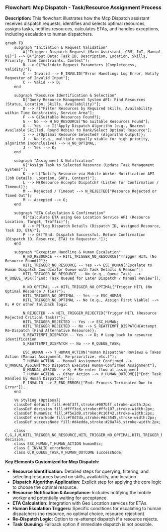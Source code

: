 ### Flowchart: Mcp Dispatch - Task/Resource Assignment Process

**Description:** This flowchart illustrates how the Mcp Dispatch assistant receives dispatch requests, identifies and selects optimal resources, assigns tasks, notifies resources, calculates ETAs, and handles exceptions, including escalation to human dispatchers.

```mermaid
graph TD
    subgraph "Initiation & Request Validation"
        A["Trigger: Dispatch Request (Main Assistant, CRM, IoT, Manual UI)"] --> B("Input Data: Task ID, Description, Location, Skills, Priority, Time Constraints, Context");
        B --> C{"Validate Request Parameters (Completeness, Validity)"};
        C -- Invalid --> E_INVALID["Error Handling: Log Error, Notify Requester of Invalid Input"];
        C -- Valid --> D;
    end

    subgraph "Resource Identification & Selection"
        D["Query Resource Management System API: Find Resources (Status, Location, Skills, Availability)"];
        D --> F["Filter Resources by Required Skills, Availability within Time Constraints, Service Area"];
        F --> G{Suitable Resources Found?};
        G -- No --> H_NO_RESOURCE["No Suitable Resources Found"];
        G -- Yes --> I["Apply Dispatch Algorithm (e.g., Nearest Available Skilled, Round Robin) to Rank/Select Optimal Resource"];
        I --> J{Optimal Resource Selected? (Algorithm Output)};
        J -- No (e.g., multiple equally viable for high priority, algorithm inconclusive) --> H_NO_OPTIMAL;
        J -- Yes --> K;
    end

    subgraph "Assignment & Notification"
        K["Assign Task to Selected Resource (Update Task Management System)"];
        K --> L["Notify Resource via Mobile Worker Notification API (Job Details, Location, SOPs, Context)"];
        L --> M{Resource Accepts Dispatch? (Listen for Confirmation / Timeout)};
        M -- Rejected / Timeout --> N_REJECTED["Resource Rejected or Timed Out"];
        M -- Accepted --> O;
    end

    subgraph "ETA Calculation & Confirmation"
        O["Calculate ETA using Geo Location Service API (Resource Location, Target, Traffic)"];
        O --> P["Log Dispatch Details (Dispatch ID, Assigned Resource, Task ID, ETA)"];
        P --> Q(["End: Dispatch Successful. Return Confirmation (Dispatch ID, Resource, ETA) to Requester."]);
    end

    subgraph "Exception Handling & Human Escalation"
        H_NO_RESOURCE --> HITL_TRIGGER_NO_RESOURCE{"Trigger HITL (No Resource Found)?"};
        HITL_TRIGGER_NO_RESOURCE -- Yes --> ESC_HUMAN["Escalate to Human Dispatch Coordinator Queue with Task Details & Reason"];
        HITL_TRIGGER_NO_RESOURCE -- No (e.g., Queue Task) --> R_QUEUE_TASK(["End: Task Queued for Later Dispatch / Manual Review"]);
        
        H_NO_OPTIMAL --> HITL_TRIGGER_NO_OPTIMAL{"Trigger HITL (No Optimal Resource / Tie)?"};
        HITL_TRIGGER_NO_OPTIMAL -- Yes --> ESC_HUMAN;
        HITL_TRIGGER_NO_OPTIMAL -- No (e.g., Assign First Viable) --> K; # Or other fallback logic

        N_REJECTED --> HITL_TRIGGER_REJECTED{"Trigger HITL (Resource Rejected Critical Task)?"};
        HITL_TRIGGER_REJECTED -- Yes --> ESC_HUMAN;
        HITL_TRIGGER_REJECTED -- No --> S_REATTEMPT_DISPATCH{Attempt Re-Dispatch (Find Alternative Resource)};
        S_REATTEMPT_DISPATCH -- Yes --> D; # Loop back to resource identification
        S_REATTEMPT_DISPATCH -- No --> R_QUEUE_TASK;

        ESC_HUMAN --> T_HUMAN_ACTION("Human Dispatcher Reviews & Takes Action (Manual Assignment, Re-prioritize, etc.)");
        T_HUMAN_ACTION -- Manual Assignment Confirmed --> U_MANUAL_ASSIGN["Mcp Dispatch Executes Human-Confirmed Assignment"];
        U_MANUAL_ASSIGN --> K; # Re-enter flow at assignment
        T_HUMAN_ACTION -- Other Action --> V_HUMAN_OUTCOME(["End: Task Handled by Human Dispatcher"]);
        E_INVALID --> Z_END_ERROR(["End: Process Terminated Due to Error"]);
    end

    %% Styling (Optional)
    classDef default fill:#e6f3ff,stroke:#007bff,stroke-width:2px;
    classDef decision fill:#fff3cd,stroke:#ffc107,stroke-width:2px;
    classDef humanEsc fill:#f5e2d9,stroke:#c16f42,stroke-width:2px;
    classDef errorNode fill:#f8d7da,stroke:#dc3545,stroke-width:2px;
    classDef successNode fill:#d4edda,stroke:#28a745,stroke-width:2px;

    class C,G,J,M,HITL_TRIGGER_NO_RESOURCE,HITL_TRIGGER_NO_OPTIMAL,HITL_TRIGGER_REJECTED,S_REATTEMPT_DISPATCH decision;
    class ESC_HUMAN,T_HUMAN_ACTION humanEsc;
    class E_INVALID errorNode;
    class Q,R_QUEUE_TASK,V_HUMAN_OUTCOME successNode;
```

**Key Elements Customized for Mcp Dispatch:**
*   **Resource Identification:** Detailed steps for querying, filtering, and selecting resources based on skills, availability, and location.
*   **Dispatch Algorithm Application:** Explicit step for applying the core logic to choose the optimal resource.
*   **Resource Notification & Acceptance:** Includes notifying the mobile worker and potentially waiting for acceptance.
*   **ETA Calculation:** Integration with Geo Location services for ETAs.
*   **Human Escalation Triggers:** Specific conditions for escalating to human dispatchers (no resource, no optimal choice, resource rejection).
*   **Re-Dispatch Logic:** Option to re-attempt dispatch if a resource rejects.
*   **Task Queuing:** Fallback option if immediate dispatch is not possible.

